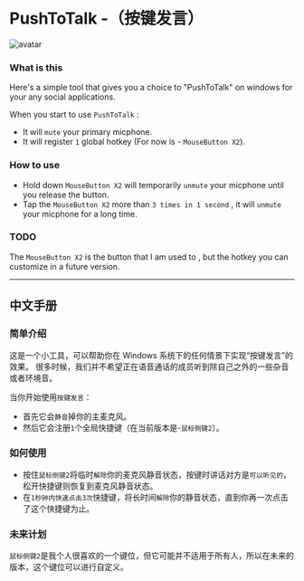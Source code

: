 # PushToTalk -（按键发言）
![avatar](https://github.com/BokAugust/PushToTalk_Winform/blob/master/PushToTalk.png?raw=true)

### What is this

Here's a simple tool that gives you a choice to "PushToTalk" on windows for your any social applications.

When you start to use `PushToTalk` :

- It will `mute` your primary micphone.
- It will register `1` global hotkey (For now is - `MouseButton X2`).

### How to use

- Hold down `MouseButton X2` will temporarily `unmute` your micphone until you release the button.
- Tap the `MouseButton X2` more than `3 times in 1 second` , it will `unmute` your micphone for a long time. 

### TODO

The `MouseButton X2` is the button that I am used to , but the hotkey you can customize in a future version.

***

## 中文手册

### 简单介绍

这是一个小工具，可以帮助你在 Windows 系统下的任何情景下实现“按键发言”的效果。
很多时候，我们并不希望正在语音通话的成员听到除自己之外的一些杂音或者环境音。

当你开始使用`按键发言`：
- 首先它会`静音`掉你的主麦克风。
- 然后它会注册`1`个全局快捷键（在当前版本是-`鼠标侧键2`）。

### 如何使用

- 按住`鼠标侧键2`将临时`解除`你的麦克风静音状态，按键时讲话对方是`可以听见的`，松开快捷键则恢复到麦克风静音状态。
- 在`1秒钟内快速点击3次`快捷键，将长时间`解除`你的静音状态，直到你再一次点击了这个快捷键为止。

### 未来计划

`鼠标侧键2`是我个人很喜欢的一个键位，但它可能并不适用于所有人，所以在未来的版本，这个键位可以进行自定义。

